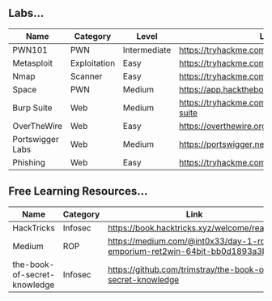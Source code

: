 <h2> Labs... </h2>

|   Name    |   Category   |   Level          |               Link                 |
|-----------|--------------|------------------|------------------------------------|
| PWN101    |    PWN       |   Intermediate   |  https://tryhackme.com/room/pwn101 |
| Metasploit  |   Exploitation|   Easy     | https://tryhackme.com/room/metasploitintro | 
| Nmap        |   Scanner     |  Easy     | https://tryhackme.com/room/furthernmap     | 
| Space       | PWN         | Medium    | https://app.hackthebox.com/challenges/space
| Burp Suite  | Web     |   Medium  |  https://tryhackme.com/module/learn-burp-suite |
| OverTheWire  | Web     |   Easy  |  https://overthewire.org/wargames/bandit/ |
| Portswigger Labs  | Web     |   Medium  |  https://portswigger.net/web-security/all-labs |
| Phishing | Web | Easy | https://tryhackme.com/module/phishing |









<h2> Free Learning Resources... </h2>

|    Name     |     Category       |        Link       |
|-------------|--------------------|--------------------------------------------|
| HackTricks  | Infosec | https://book.hacktricks.xyz/welcome/readme |
| Medium      | ROP     | https://medium.com/@int0x33/day-1-rop-emporium-ret2win-64bit-bb0d1893a3b0 |
| the-book-of-secret-knowledge   | Infosec | https://github.com/trimstray/the-book-of-secret-knowledge |

